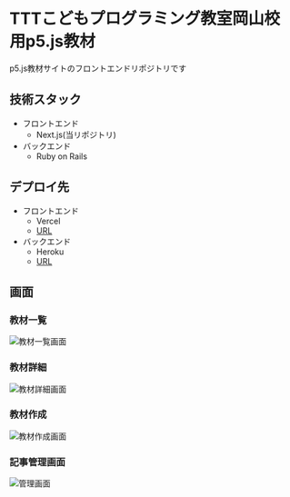 # TTTこどもプログラミング教室岡山校用p5.js教材
p5.js教材サイトのフロントエンドリポジトリです
## 技術スタック
- フロントエンド
    - Next.js(当リポジトリ)
- バックエンド
    - Ruby on Rails
## デプロイ先
- フロントエンド
    - Vercel
    - [URL](https://ttt-games.vercel.app)
- バックエンド
    - Heroku
    - [URL](https://backend-ttt-games-e03fa5aec993.herokuapp.com/api/v1/health_check)

## 画面
### 教材一覧
![教材一覧画面](https://takokke-github-images.s3.ap-northeast-1.amazonaws.com/%E3%82%B9%E3%82%AF%E3%83%AA%E3%83%BC%E3%83%B3%E3%82%B7%E3%83%A7%E3%83%83%E3%83%88%202024-05-04%2013.27.33.png?response-content-disposition=inline&X-Amz-Security-Token=IQoJb3JpZ2luX2VjEA8aDmFwLW5vcnRoZWFzdC0xIkgwRgIhALGVOwfk8ms1KpS%2FPjgzld3tcA05blD05TLd1o5ql2veAiEAzqk03khlb2CflC%2FLfU5k%2B6AXT9Cn1%2BK9dNz9IpONuCcq5AIIeRAAGgw3NjA0MjYyMTkyODIiDOPRHAGWUnkrKr1jISrBAmWbSU0UPCkkcj8dp%2BRb7zBz4yTZgFYH%2FtP0nfmeLrWG%2BIf9BjY21H11vRKWdjpaZ6CihD5%2FitwXKCaTOA%2B8HxcjEYUrBg4UQJUfwrLtDz3O4FtyWi4YKoYBkLsUx8s6T%2B6%2Bng86L48ZCFbVE0YXxlaHBOTVkj8PufOPZDNn5XFsK2Jfi2xtnWZx67gWL%2BigfDDxmGpSH0S%2Bor%2FVaC8gZpZkWB7fE1mHgtF1w0yCnE76NlRmW1EfJpyMWv65JDuKoQZ730iYb8h83eWN8iuIBgiYG54M7cNZSGC6UwdeUE8JEfapPio8F6NRfnY50%2FwbQMA9VudHduzm1TCTQEZo9Z06tU2yyWXTN8kkJHCh051nQnpPJGaCdlHwJYsg7zS39PXIBVVAyDG2%2FwGS5NmEdwqe9g7I%2B4pe7rK4YK6OD381uDCT6IiyBjqyAjwwd32sd3xn6TQ%2BTyNvABINBUMPOc7w0il9pa%2FMQ1KSM7cRyxpPI%2FxBqPfA8rU8EeyA60TG%2FKq7kEOaF3WIV0P1GF1Ct03cyNObEiiMsa%2B8zbeMMjDmps77YtdDo6OiQGGjb7c%2FnvAO0kTwr5Xs6JPuK2TqU9liCIora38Op1Zctoazw97o2ggwBigzUe6p7bs1kOAzrgjDjNhTDSudBoGziph8Skiiq5RK9hQ6agjvPPpN7bPRMk7R9%2Bx3P3wHbG1IBwlJspR2%2F2Bc%2Fnckok3NoizA%2FafDIkxpHwyV0HzErMfT2THk5k2FlEMh50IC5%2BqCimzNlDSLQhlFKGrpTS2J2Tt8h66Jn5ZxpcKW0wCRp5Ja3g2qy5UcIoAJWg%2B2wH8roakYFLR8GvsuGnsCYQDOOg%3D%3D&X-Amz-Algorithm=AWS4-HMAC-SHA256&X-Amz-Date=20240513T154045Z&X-Amz-SignedHeaders=host&X-Amz-Expires=300&X-Amz-Credential=ASIA3CDHPI4JBFZGWIMW%2F20240513%2Fap-northeast-1%2Fs3%2Faws4_request&X-Amz-Signature=0999566f832672ac718670bef13927872143c6d6dc5c8a52cc33947110ea8eee)

### 教材詳細
![教材詳細画面](https://takokke-github-images.s3.ap-northeast-1.amazonaws.com/%E3%82%B9%E3%82%AF%E3%83%AA%E3%83%BC%E3%83%B3%E3%82%B7%E3%83%A7%E3%83%83%E3%83%88%202024-05-02%2014.55.03.png?response-content-disposition=inline&X-Amz-Security-Token=IQoJb3JpZ2luX2VjEA8aDmFwLW5vcnRoZWFzdC0xIkgwRgIhALGVOwfk8ms1KpS%2FPjgzld3tcA05blD05TLd1o5ql2veAiEAzqk03khlb2CflC%2FLfU5k%2B6AXT9Cn1%2BK9dNz9IpONuCcq5AIIeRAAGgw3NjA0MjYyMTkyODIiDOPRHAGWUnkrKr1jISrBAmWbSU0UPCkkcj8dp%2BRb7zBz4yTZgFYH%2FtP0nfmeLrWG%2BIf9BjY21H11vRKWdjpaZ6CihD5%2FitwXKCaTOA%2B8HxcjEYUrBg4UQJUfwrLtDz3O4FtyWi4YKoYBkLsUx8s6T%2B6%2Bng86L48ZCFbVE0YXxlaHBOTVkj8PufOPZDNn5XFsK2Jfi2xtnWZx67gWL%2BigfDDxmGpSH0S%2Bor%2FVaC8gZpZkWB7fE1mHgtF1w0yCnE76NlRmW1EfJpyMWv65JDuKoQZ730iYb8h83eWN8iuIBgiYG54M7cNZSGC6UwdeUE8JEfapPio8F6NRfnY50%2FwbQMA9VudHduzm1TCTQEZo9Z06tU2yyWXTN8kkJHCh051nQnpPJGaCdlHwJYsg7zS39PXIBVVAyDG2%2FwGS5NmEdwqe9g7I%2B4pe7rK4YK6OD381uDCT6IiyBjqyAjwwd32sd3xn6TQ%2BTyNvABINBUMPOc7w0il9pa%2FMQ1KSM7cRyxpPI%2FxBqPfA8rU8EeyA60TG%2FKq7kEOaF3WIV0P1GF1Ct03cyNObEiiMsa%2B8zbeMMjDmps77YtdDo6OiQGGjb7c%2FnvAO0kTwr5Xs6JPuK2TqU9liCIora38Op1Zctoazw97o2ggwBigzUe6p7bs1kOAzrgjDjNhTDSudBoGziph8Skiiq5RK9hQ6agjvPPpN7bPRMk7R9%2Bx3P3wHbG1IBwlJspR2%2F2Bc%2Fnckok3NoizA%2FafDIkxpHwyV0HzErMfT2THk5k2FlEMh50IC5%2BqCimzNlDSLQhlFKGrpTS2J2Tt8h66Jn5ZxpcKW0wCRp5Ja3g2qy5UcIoAJWg%2B2wH8roakYFLR8GvsuGnsCYQDOOg%3D%3D&X-Amz-Algorithm=AWS4-HMAC-SHA256&X-Amz-Date=20240513T153930Z&X-Amz-SignedHeaders=host&X-Amz-Expires=300&X-Amz-Credential=ASIA3CDHPI4JBFZGWIMW%2F20240513%2Fap-northeast-1%2Fs3%2Faws4_request&X-Amz-Signature=468dc4d450ea23566c006e374c6fc7c495fc7fc0f453b17fd15986fc016b8925)

### 教材作成
![教材作成画面](https://takokke-github-images.s3.ap-northeast-1.amazonaws.com/%E3%82%B9%E3%82%AF%E3%83%AA%E3%83%BC%E3%83%B3%E3%82%B7%E3%83%A7%E3%83%83%E3%83%88%202024-05-04%2013.29.18.png?response-content-disposition=inline&X-Amz-Security-Token=IQoJb3JpZ2luX2VjEA8aDmFwLW5vcnRoZWFzdC0xIkgwRgIhALGVOwfk8ms1KpS%2FPjgzld3tcA05blD05TLd1o5ql2veAiEAzqk03khlb2CflC%2FLfU5k%2B6AXT9Cn1%2BK9dNz9IpONuCcq5AIIeRAAGgw3NjA0MjYyMTkyODIiDOPRHAGWUnkrKr1jISrBAmWbSU0UPCkkcj8dp%2BRb7zBz4yTZgFYH%2FtP0nfmeLrWG%2BIf9BjY21H11vRKWdjpaZ6CihD5%2FitwXKCaTOA%2B8HxcjEYUrBg4UQJUfwrLtDz3O4FtyWi4YKoYBkLsUx8s6T%2B6%2Bng86L48ZCFbVE0YXxlaHBOTVkj8PufOPZDNn5XFsK2Jfi2xtnWZx67gWL%2BigfDDxmGpSH0S%2Bor%2FVaC8gZpZkWB7fE1mHgtF1w0yCnE76NlRmW1EfJpyMWv65JDuKoQZ730iYb8h83eWN8iuIBgiYG54M7cNZSGC6UwdeUE8JEfapPio8F6NRfnY50%2FwbQMA9VudHduzm1TCTQEZo9Z06tU2yyWXTN8kkJHCh051nQnpPJGaCdlHwJYsg7zS39PXIBVVAyDG2%2FwGS5NmEdwqe9g7I%2B4pe7rK4YK6OD381uDCT6IiyBjqyAjwwd32sd3xn6TQ%2BTyNvABINBUMPOc7w0il9pa%2FMQ1KSM7cRyxpPI%2FxBqPfA8rU8EeyA60TG%2FKq7kEOaF3WIV0P1GF1Ct03cyNObEiiMsa%2B8zbeMMjDmps77YtdDo6OiQGGjb7c%2FnvAO0kTwr5Xs6JPuK2TqU9liCIora38Op1Zctoazw97o2ggwBigzUe6p7bs1kOAzrgjDjNhTDSudBoGziph8Skiiq5RK9hQ6agjvPPpN7bPRMk7R9%2Bx3P3wHbG1IBwlJspR2%2F2Bc%2Fnckok3NoizA%2FafDIkxpHwyV0HzErMfT2THk5k2FlEMh50IC5%2BqCimzNlDSLQhlFKGrpTS2J2Tt8h66Jn5ZxpcKW0wCRp5Ja3g2qy5UcIoAJWg%2B2wH8roakYFLR8GvsuGnsCYQDOOg%3D%3D&X-Amz-Algorithm=AWS4-HMAC-SHA256&X-Amz-Date=20240513T154155Z&X-Amz-SignedHeaders=host&X-Amz-Expires=300&X-Amz-Credential=ASIA3CDHPI4JBFZGWIMW%2F20240513%2Fap-northeast-1%2Fs3%2Faws4_request&X-Amz-Signature=e3ee99c5ddbae747017d99556f256d34ef1f1a04216d6d48453ee9a86287aef6)

### 記事管理画面
![管理画面](https://takokke-github-images.s3.ap-northeast-1.amazonaws.com/%E3%82%B9%E3%82%AF%E3%83%AA%E3%83%BC%E3%83%B3%E3%82%B7%E3%83%A7%E3%83%83%E3%83%88%202024-05-04%2013.32.47.png?response-content-disposition=inline&X-Amz-Security-Token=IQoJb3JpZ2luX2VjEA8aDmFwLW5vcnRoZWFzdC0xIkgwRgIhALGVOwfk8ms1KpS%2FPjgzld3tcA05blD05TLd1o5ql2veAiEAzqk03khlb2CflC%2FLfU5k%2B6AXT9Cn1%2BK9dNz9IpONuCcq5AIIeRAAGgw3NjA0MjYyMTkyODIiDOPRHAGWUnkrKr1jISrBAmWbSU0UPCkkcj8dp%2BRb7zBz4yTZgFYH%2FtP0nfmeLrWG%2BIf9BjY21H11vRKWdjpaZ6CihD5%2FitwXKCaTOA%2B8HxcjEYUrBg4UQJUfwrLtDz3O4FtyWi4YKoYBkLsUx8s6T%2B6%2Bng86L48ZCFbVE0YXxlaHBOTVkj8PufOPZDNn5XFsK2Jfi2xtnWZx67gWL%2BigfDDxmGpSH0S%2Bor%2FVaC8gZpZkWB7fE1mHgtF1w0yCnE76NlRmW1EfJpyMWv65JDuKoQZ730iYb8h83eWN8iuIBgiYG54M7cNZSGC6UwdeUE8JEfapPio8F6NRfnY50%2FwbQMA9VudHduzm1TCTQEZo9Z06tU2yyWXTN8kkJHCh051nQnpPJGaCdlHwJYsg7zS39PXIBVVAyDG2%2FwGS5NmEdwqe9g7I%2B4pe7rK4YK6OD381uDCT6IiyBjqyAjwwd32sd3xn6TQ%2BTyNvABINBUMPOc7w0il9pa%2FMQ1KSM7cRyxpPI%2FxBqPfA8rU8EeyA60TG%2FKq7kEOaF3WIV0P1GF1Ct03cyNObEiiMsa%2B8zbeMMjDmps77YtdDo6OiQGGjb7c%2FnvAO0kTwr5Xs6JPuK2TqU9liCIora38Op1Zctoazw97o2ggwBigzUe6p7bs1kOAzrgjDjNhTDSudBoGziph8Skiiq5RK9hQ6agjvPPpN7bPRMk7R9%2Bx3P3wHbG1IBwlJspR2%2F2Bc%2Fnckok3NoizA%2FafDIkxpHwyV0HzErMfT2THk5k2FlEMh50IC5%2BqCimzNlDSLQhlFKGrpTS2J2Tt8h66Jn5ZxpcKW0wCRp5Ja3g2qy5UcIoAJWg%2B2wH8roakYFLR8GvsuGnsCYQDOOg%3D%3D&X-Amz-Algorithm=AWS4-HMAC-SHA256&X-Amz-Date=20240513T154216Z&X-Amz-SignedHeaders=host&X-Amz-Expires=300&X-Amz-Credential=ASIA3CDHPI4JBFZGWIMW%2F20240513%2Fap-northeast-1%2Fs3%2Faws4_request&X-Amz-Signature=e35234ed469a24ed6cd9df972312d0075babd7026b3d876298a0512c5e96bf0c)